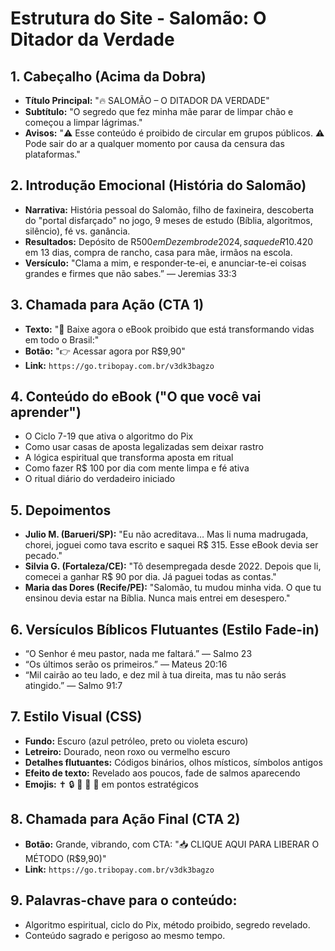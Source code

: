 
# Estrutura do Site - Salomão: O Ditador da Verdade

## 1. Cabeçalho (Acima da Dobra)
*   **Título Principal:** "🔥 SALOMÃO – O DITADOR DA VERDADE"
*   **Subtítulo:** "O segredo que fez minha mãe parar de limpar chão e começou a limpar lágrimas."
*   **Avisos:** "⚠️ Esse conteúdo é proibido de circular em grupos públicos. ⚠️ Pode sair do ar a qualquer momento por causa da censura das plataformas."

## 2. Introdução Emocional (História do Salomão)
*   **Narrativa:** História pessoal do Salomão, filho de faxineira, descoberta do "portal disfarçado" no jogo, 9 meses de estudo (Bíblia, algoritmos, silêncio), fé vs. ganância.
*   **Resultados:** Depósito de R$500 em Dezembro de 2024, saque de R$10.420 em 13 dias, compra de rancho, casa para mãe, irmãos na escola.
*   **Versículo:** "Clama a mim, e responder-te-ei, e anunciar-te-ei coisas grandes e firmes que não sabes.” — Jeremias 33:3

## 3. Chamada para Ação (CTA 1)
*   **Texto:** "🎁 Baixe agora o eBook proibido que está transformando vidas em todo o Brasil:"
*   **Botão:** "👉 Acessar agora por R$9,90"
*   **Link:** `https://go.tribopay.com.br/v3dk3bagzo`

## 4. Conteúdo do eBook ("O que você vai aprender")
*   O Ciclo 7-19 que ativa o algoritmo do Pix
*   Como usar casas de aposta legalizadas sem deixar rastro
*   A lógica espiritual que transforma aposta em ritual
*   Como fazer R$ 100 por dia com mente limpa e fé ativa
*   O ritual diário do verdadeiro iniciado

## 5. Depoimentos
*   **Julio M. (Barueri/SP):** "Eu não acreditava… Mas li numa madrugada, chorei, joguei como tava escrito e saquei R$ 315. Esse eBook devia ser pecado."
*   **Silvia G. (Fortaleza/CE):** "Tô desempregada desde 2022. Depois que li, comecei a ganhar R$ 90 por dia. Já paguei todas as contas."
*   **Maria das Dores (Recife/PE):** "Salomão, tu mudou minha vida. O que tu ensinou devia estar na Bíblia. Nunca mais entrei em desespero."

## 6. Versículos Bíblicos Flutuantes (Estilo Fade-in)
*   “O Senhor é meu pastor, nada me faltará.” — Salmo 23
*   “Os últimos serão os primeiros.” — Mateus 20:16
*   “Mil cairão ao teu lado, e dez mil à tua direita, mas tu não serás atingido.” — Salmo 91:7

## 7. Estilo Visual (CSS)
*   **Fundo:** Escuro (azul petróleo, preto ou violeta escuro)
*   **Letreiro:** Dourado, neon roxo ou vermelho escuro
*   **Detalhes flutuantes:** Códigos binários, olhos místicos, símbolos antigos
*   **Efeito de texto:** Revelado aos poucos, fade de salmos aparecendo
*   **Emojis:** ✝️ 🔒 💸 🧠 🧿 em pontos estratégicos

## 8. Chamada para Ação Final (CTA 2)
*   **Botão:** Grande, vibrando, com CTA: "📥 CLIQUE AQUI PARA LIBERAR O MÉTODO (R$9,90)"
*   **Link:** `https://go.tribopay.com.br/v3dk3bagzo`

## 9. Palavras-chave para o conteúdo:
*   Algoritmo espiritual, ciclo do Pix, método proibido, segredo revelado.
*   Conteúdo sagrado e perigoso ao mesmo tempo.

